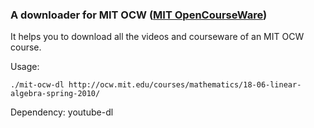 ### A downloader for MIT OCW ([MIT OpenCourseWare](http://ocw.mit.edu/index.htm)) 

It helps you to download all the videos and courseware of an MIT OCW course.

Usage:
```
./mit-ocw-dl http://ocw.mit.edu/courses/mathematics/18-06-linear-algebra-spring-2010/
```

Dependency: youtube-dl


